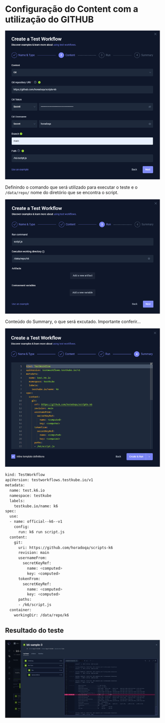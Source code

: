 # Configuração do Content com a utilização do GITHUB

<div align="center">

![String](./images/git.png)

</div>

Definindo o comando que será utilizado para executar o teste e o `/data/repo/` nome do diretório que se encontra o script.

<div align="center">

![Data Repo](./images/data-repo.png)

</div>

Conteúdo do Summary, o que será excutado. Importante conferir...

<div align="center">

![Sumary](./images/summary.png)

</div>

```bash
kind: TestWorkflow
apiVersion: testworkflows.testkube.io/v1
metadata:
  name: test.k6.io
  namespace: testkube
  labels:
    testkube.io/name: k6
spec:
  use:
  - name: official--k6--v1
    config:
      run: k6 run script.js
  content:
    git:
      uri: https://github.com/horadoqa/scripts-k6
      revision: main
      usernameFrom:
        secretKeyRef:
          name: <computed>
          key: <computed>
      tokenFrom:
        secretKeyRef:
          name: <computed>
          key: <computed>
      paths:
      - /k6/script.js
  container:
    workingDir: /data/repo/k6

```

## Resultado do teste

<div align="center">

![Sumary](./images/k6-sample-3.png)

</div>
